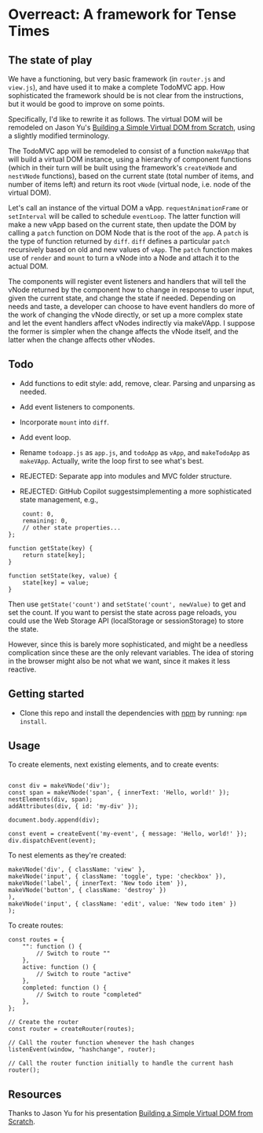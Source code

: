 # Overreact: A framework for Tense Times

## The state of play

We have a functioning, but very basic framework (in `router.js` and `view.js`), and have used it to make a complete TodoMVC app. How sophisticated the framework should be is not clear from the instructions, but it would be good to improve on some points.

Specifically, I'd like to rewrite it as follows. The virtual DOM will be remodeled on Jason Yu's [Building a Simple Virtual DOM from Scratch](https://www.youtube.com/watch?v=85gJMUEcnkc), using a slightly modified terminology.

The TodoMVC app will be remodeled to consist of a function `makeVApp` that will build a virtual DOM instance, using a hierarchy of component functions (which in their turn will be built using the framework's `createVNode` and `nestVNode` functions), based on the current state (total number of items, and number of items left) and return its root `vNode` (virtual node, i.e. node of the virtual DOM).

Let's call an instance of the virtual DOM a vApp. `requestAnimationFrame` or `setInterval` will be called to schedule `eventLoop`. The latter function will make a new vApp based on the current state, then update the DOM by calling a `patch` function on DOM Node that is the root of the `app`. A `patch` is the type of function returned by `diff`. `diff` defines a particular `patch` recursively based on old and new values of `vApp`. The `patch` function makes use of `render` and `mount` to turn a vNode into a Node and attach it to the actual DOM.

The components will register event listeners and handlers that will tell the vNode returned by the component how to change in response to user input, given the current state, and change the state if needed. Depending on needs and taste, a developer can choose to have event handlers do more of the work of changing the vNode directly, or set up a more complex state and let the event handlers affect vNodes indirectly via makeVApp. I suppose the former is simpler when the change affects the vNode itself, and the latter when the change affects other vNodes.

## Todo

- Add functions to edit style: add, remove, clear. Parsing and unparsing as needed.

- Add event listeners to components.

- Incorporate `mount` into `diff`.

- Add event loop.

- Rename `todoapp.js` as `app.js`, and `todoApp` as `vApp`, and `makeTodoApp` as `makeVApp`. Actually, write the loop first to see what's best.

- REJECTED: Separate app into modules and MVC folder structure.

- REJECTED: GitHub Copilot suggestsimplementing a more sophisticated state management, e.g.,

```let state = {
    count: 0,
    remaining: 0,
    // other state properties...
};

function getState(key) {
    return state[key];
}

function setState(key, value) {
    state[key] = value;
}
```

Then use `getState('count')` and `setState('count', newValue)` to get and set the count. If you want to persist the state across page reloads, you could use the Web Storage API (localStorage or sessionStorage) to store the state.

However, since this is barely more sophisticated, and might be a needless complication since these are the only relevant variables. The idea of storing in the browser might also be not what we want, since it makes it less reactive.

## Getting started

- Clone this repo and install the dependencies with [npm](https://npmjs.com) by running: `npm install`.

## Usage

To create elements, next existing elements, and to create events:

```import { makeVNode, createEvent, nestElements, addAttributes } from "./view.js";

const div = makeVNode('div');
const span = makeVNode('span', { innerText: 'Hello, world!' });
nestElements(div, span);
addAttributes(div, { id: 'my-div' });

document.body.append(div);

const event = createEvent('my-event', { message: 'Hello, world!' });
div.dispatchEvent(event);
```

To nest elements as they're created:

```const listItem = makeVNode('li', {},
makeVNode('div', { className: 'view' },
makeVNode('input', { className: 'toggle', type: 'checkbox' }),
makeVNode('label', { innerText: 'New todo item' }),
makeVNode('button', { className: 'destroy' })
),
makeVNode('input', { className: 'edit', value: 'New todo item' })
);
```

To create routes:

```// Define routes
const routes = {
	"": function () {
		// Switch to route ""
	},
	active: function () {
		// Switch to route "active"
	},
	completed: function () {
		// Switch to route "completed"
	},
};

// Create the router
const router = createRouter(routes);

// Call the router function whenever the hash changes
listenEvent(window, "hashchange", router);

// Call the router function initially to handle the current hash
router();
```

## Resources

Thanks to Jason Yu for his presentation [Building a Simple Virtual DOM from Scratch](https://www.youtube.com/watch?v=85gJMUEcnkc).
